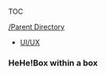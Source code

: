 TOC  

<link rel="stylesheet" href="../style.css">

[/Parent Directory](../)
* [UI/UX](./1.json)



<div class="skills">
  <h3>HeHe!Box within a box</h3>
  <div id="items">
  </div>

  <script>
        // fetch data here
      fetch("./1.json")
        .then(response => response.json())
        .then(data => {
          console.log(data);
          displayData(data);
        });



        // display data
        function displayData(data) {
          let items = document.getElementById("items");

          for(const skill of data) {
            console.log(skill);
            

            let item = document.createElement("div");
            item.classList = "item";
            item.innerHTML = `<p>${skill.title}</p>
            <p>${skill.id}</p>
            <a href="${skill.links[0]}" target="_blank">Watch now</a>`;
            items.appendChild(item);
          }
        }


        
  </script>

</div>




